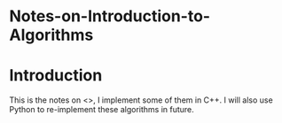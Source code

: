 # Notes-on-Introduction-to-Algorithms

# Introduction
This is the notes on <<Introduction to Algorithms>>, I implement some of them in C++.
I will also use Python to re-implement these algorithms in future.
